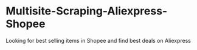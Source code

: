 # Multisite-Scraping-Aliexpress-Shopee
Looking for best selling items in Shopee and find best deals on Aliexpress
